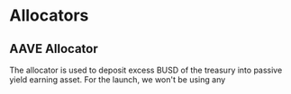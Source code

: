 # Allocators

## AAVE Allocator

The allocator is used to deposit excess BUSD of the treasury into passive yield earning asset. For the launch, we won't be using any
